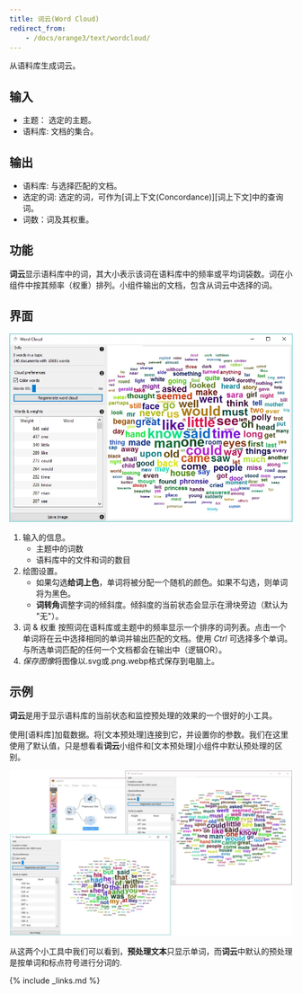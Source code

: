 ```yaml
---
title: 词云(Word Cloud)
redirect_from:
    - /docs/orange3/text/wordcloud/
---
```


从语料库生成词云。






## 输入

- 主题： 选定的主题。
- 语料库: 文档的集合。

## 输出

- 语料库: 与选择匹配的文档。
- 选定的词: 选定的词，可作为[词上下文(Concordance)][词上下文]中的查询词。
- 词数：词及其权重。


## 功能

**词云**显示语料库中的词，其大小表示该词在语料库中的频率或平均词袋数。词在小组件中按其频率（权重）排列。小组件输出的文档，包含从词云中选择的词。


## 界面
![](/assets/images/text/Word-Cloud-stamped.png.webp)

1. 输入的信息。
   - 主题中的词数
   - 语料库中的文件和词的数目
2. 绘图设置。
   - 如果勾选**给词上色**，单词将被分配一个随机的颜色。如果不勾选，则单词将为黑色。
   - **词转角**调整字词的倾斜度。倾斜度的当前状态会显示在滑块旁边（默认为 "无"）。
3. 词 & 权重 按照词在语料库或主题中的频率显示一个排序的词列表。点击一个单词将在云中选择相同的单词并输出匹配的文档。使用 *Ctrl* 可选择多个单词。与所选单词匹配的任何一个文档都会在输出中（逻辑OR）。
4. *保存图像*将图像以.svg或.png.webp格式保存到电脑上。


## 示例

**词云**是用于显示语料库的当前状态和监控预处理的效果的一个很好的小工具。

使用[语料库]加载数据。将[文本预处理]连接到它，并设置你的参数。我们在这里使用了默认值，只是想看看**词云**小组件和[文本预处理]小组件中默认预处理的区别。


![](/assets/images/text/Word-Cloud-Example.png.webp)

从这两个小工具中我们可以看到，**预处理文本**只显示单词，而**词云**中默认的预处理是按单词和标点符号进行分词的.

{% include _links.md %}
